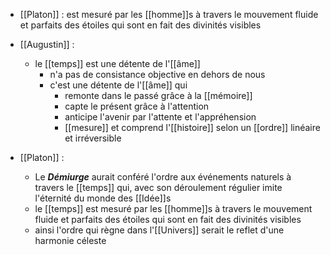 - [[Platon]] : est mesuré par les [[homme]]s à travers le mouvement fluide et parfaits des étoiles qui sont en fait des divinités visibles

- [[Augustin]] : 
	- le [[temps]] est une détente de l'[[âme]]
	  - n'a pas de consistance objective en dehors de nous
	  - c'est une détente de l'[[âme]] qui
	    - remonte dans le passé grâce à la [[mémoire]]
	    - capte le présent grâce à l'attention
	    - anticipe l'avenir par l'attente et l'appréhension
	    - [[mesure]] et comprend l'[[histoire]] selon un [[ordre]] linéaire et irréversible


- [[Platon]] :
	-  Le ***Démiurge*** aurait conféré l'ordre aux événements naturels à travers le [[temps]] qui, avec son déroulement régulier imite l'éternité du monde des [[Idée]]s
	- le [[temps]] est mesuré par les [[homme]]s à travers le mouvement fluide et parfaits des étoiles qui sont en fait des divinités visibles
	- ainsi l'ordre qui règne dans l'[[Univers]] serait le reflet d'une harmonie céleste